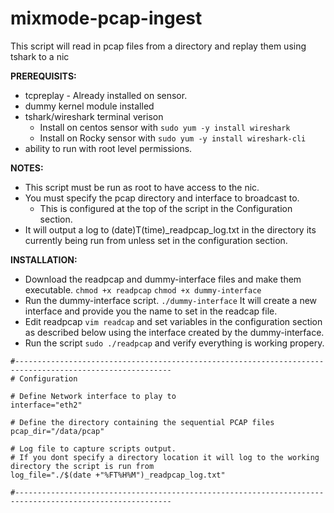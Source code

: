 # mixmode-pcap-ingest
This script will read in pcap files from a directory and replay them using tshark to a nic

**PREREQUISITS:** 
* tcpreplay - Already installed on sensor.
* dummy kernel module installed
* tshark/wireshark terminal verison 
  * Install on centos sensor with  `sudo yum -y install wireshark`
  * Install on Rocky sensor with `sudo yum -y install wireshark-cli`
* ability to run with root level permissions.
  
**NOTES:**
* This script must be run as root to have access to the nic. 
* You must specify the pcap directory and interface to broadcast to.
  * This is configured at the top of the script in the Configuration section.
* It will output a log to (date)T(time)_readpcap_log.txt in the directory its currently being run from unless set in the configuration section.

**INSTALLATION:**
- Download the readpcap and dummy-interface files and make them executable. `chmod +x readpcap` `chmod +x dummy-interface`
- Run the dummy-interface script. `./dummy-interface`  It will create a new interface and provide you the name to set in the readcap file.
- Edit readpcap `vim readcap` and set variables in the configuration section as described below using the interface created by the dummy-interface.
- Run the script `sudo ./readpcap` and verify everything is working propery.

````
#---------------------------------------------------------------------------------------------------------
# Configuration

# Define Network interface to play to
interface="eth2"

# Define the directory containing the sequential PCAP files
pcap_dir="/data/pcap"

# Log file to capture scripts output.
# If you dont specify a directory location it will log to the working directory the script is run from
log_file="./$(date +"%FT%H%M")_readpcap_log.txt"

#---------------------------------------------------------------------------------------------------------
````
